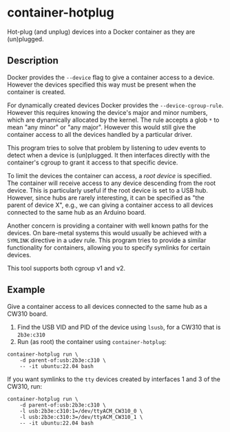 # container-hotplug

Hot-plug (and unplug) devices into a Docker container as they are (un)plugged.

## Description

Docker provides the `--device` flag to give a container access to a device.
However the devices specified this way must be present when the container is created.

For dynamically created devices Docker provides the `--device-cgroup-rule`.
However this requires knowing the device's major and minor numbers, which are dynamically allocated by the kernel.
The rule accepts a glob `*` to mean "any minor" or "any major".
However this would still give the container access to all the devices handled by a particular driver.

This program tries to solve that problem by listening to udev events to detect when a device is (un)plugged.
It then interfaces directly with the container's cgroup to grant it access to that specific device.

To limit the devices the container can access, a _root device_ is specified.
The container will receive access to any device descending from the root device.
This is particularly useful if the root device is set to a USB hub.
However, since hubs are rarely interesting, it can be specified as "the parent of device X",
e.g., we can giving a container access to all devices connected to the same hub as an Arduino board.

Another concern is providing a container with well known paths for the devices.
On bare-metal systems this would usually be achieved with a `SYMLINK` directive in a udev rule.
This program tries to provide a similar functionality for containers, allowing you to specify symlinks for certain devices.

This tool supports both cgroup v1 and v2.

## Example

Give a container access to all devices connected to the same hub as a CW310 board.

1. Find the USB VID and PID of the device using `lsusb`, for a CW310 that is `2b3e:c310`
2. Run (as root) the container using `container-hotplug`:
```
container-hotplug run \
    -d parent-of:usb:2b3e:c310 \
    -- -it ubuntu:22.04 bash
```

If you want symlinks to the `tty` devices created by interfaces 1 and 3 of the CW310, run:
```
container-hotplug run \
    -d parent-of:usb:2b3e:c310 \
    -l usb:2b3e:c310:1=/dev/ttyACM_CW310_0 \
    -l usb:2b3e:c310:3=/dev/ttyACM_CW310_1 \
    -- -it ubuntu:22.04 bash
```